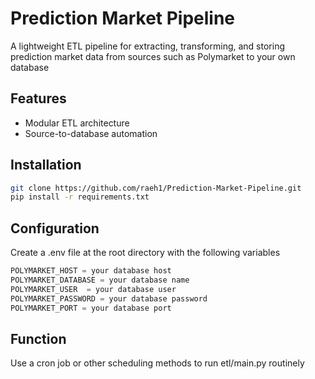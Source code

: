 # Prediction Market Pipeline

A lightweight ETL pipeline for extracting, transforming, and storing prediction market data from sources such as Polymarket to your own database

## Features

- Modular ETL architecture
- Source-to-database automation

## Installation

```bash
git clone https://github.com/raeh1/Prediction-Market-Pipeline.git
pip install -r requirements.txt
```

## Configuration
Create a .env file at the root directory with the following variables

```python
POLYMARKET_HOST = your database host
POLYMARKET_DATABASE = your database name
POLYMARKET_USER  = your database user
POLYMARKET_PASSWORD = your database password
POLYMARKET_PORT = your database port
```

## Function
Use a cron job or other scheduling methods to run etl/main.py routinely